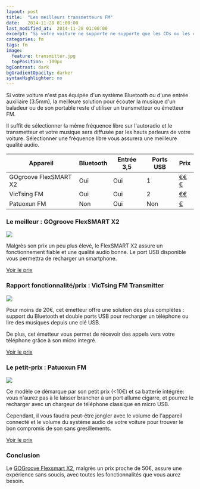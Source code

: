 ```yaml
---
layout: post
title:  "Les meilleurs transmetteurs FM"
date:   2014-11-28 01:00:00
last_modified_at:  2014-11-28 01:00:00
excerpt: "Si votre voiture ne supporte ne supporte que les CDs ou les cassettes pour lire votre musique, plusieurs solutions ..."
categories: fm
tags: fm
image:
  feature: transmitter.jpg
  topPosition: -100px
bgContrast: dark
bgGradientOpacity: darker
syntaxHighlighter: no
---
```


Si votre voiture n'est pas équipée d'un système Bluetooth ou d'une entrée auxiliaire (3.5mm), la meilleure solution pour écouter la musique d'un baladeur ou de son portable reste d'utiliser un transmetteur ou émetteur FM.

Il suffit de sélectionner la même fréquence libre sur l'autoradio et le transmetteur et votre musique sera diffusée par les hauts parleurs de votre voiture. Sélectionner une fréquence libre vous assurera une meilleure qualité audio.


| Appareil	| Bluetooth 	| Entrée 3,5  | Ports USB 	| Prix 	|
|--------------------	|-------------------	|----------------|-----|  ------	|
| GOgroove FlexSMART X2 | Oui 	|  Oui	| 1 | <a href="http://www.amazon.fr/dp/B003PPGOC0?tag=meilleurs08-21" target="_blank">€€€</a>  |
| VicTsing FM	| Oui 	|  Oui	| 2 | <a href="http://www.amazon.fr/dp/B00N2TVCO4?tag=meilleurs08-21" target="_blank">€€</a>  |
| Patuoxun FM	| Non | Oui | Non | <a href="http://www.amazon.fr/dp/B00EWDYWFA?tag=meilleurs08-21" target="_blank">€</a> |


###  Le meilleur  :  GOgroove FlexSMART X2

<img class="post_img" src="{{ site.baseurl_posts_img }}gogrooveflexsmart.jpg"/>

Malgrès son prix un peu plus élevé, le FlexSMART X2 assure un fonctionnement fiable et une qualité audio bonne. Le port USB disponible vous permettra de recharger un smartphone.

<a href="https://www.amazon.fr/dp/B003PPGOC0?tag=meilleurs08-21" target="_blank">Voir le prix</a>

###  Rapport fonctionnalité/prix : VicTsing FM Transmitter

<img class="post_img" src="{{ site.baseurl_posts_img }}victsing1.jpg"/>

Pour moins de 20€, cet émetteur offre une solution des plus complètes : support du Bluetooth et double ports USB pour recharger un téléphone ou lire des musiques depuis une clé USB. 

De plus, cet émetteur vous permet de récevoir des appels vers votre téléphone grâce à son micro integré.

<a href="https://www.amazon.fr/dp/B00N2TVCO4?tag=meilleurs08-21" target="_blank">Voir le prix</a>

### Le petit-prix : Patuoxun FM

<img class="post_img" src="{{ site.baseurl_posts_img }}patuoxun.jpg"/>

Ce modèle ce démarque par son petit prix (<10€) et sa batterie intégrée: vous n'aurez pas à le laisser brancher à un port allume cigarre, et pourrez le recharger avec un chargeur de téléphone classique en micro USB.

Cependant, il vous faudra peut-être jongler avec le volume de l'appareil connecté et le volume du système audio de votre voiture pour trouver le bon compromis de son sans gresillements.

<a href="https://www.amazon.fr/dp/B00EWDYWFA?tag=meilleurs08-21" target="_blank">Voir le prix</a>

### Conclusion

Le <a href="https://www.amazon.fr/dp/B003PPGOC0?tag=meilleurs08-21" target="_blank">GOGroove Flexsmart X2</a>, malgrès un prix proche de 50€, assure une expérience sans soucis, avec toutes les fonctionnalités que vous aurez besoin.